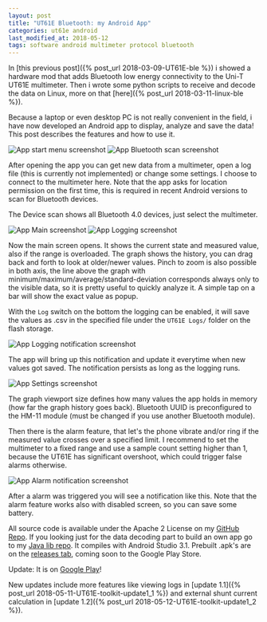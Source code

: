 ```yaml
---
layout: post
title: "UT61E Bluetooth: my Android App"
categories: ut61e android
last_modified_at: 2018-05-12
tags: software android multimeter protocol bluetooth
---
```

In [this previous post]({% post_url 2018-03-09-UT61E-ble %}) i showed a hardware mod that adds Bluetooth low energy connectivity to the Uni-T UT61E multimeter. Then i wrote some python scripts to receive and decode the data on Linux, more on that [here]({% post_url 2018-03-11-linux-ble %}). 

Because a laptop or even desktop PC is not really convenient in the field, i have now developed an Android app to display, analyze and save the data! This post describes the features and how to use it.

![App start menu screenshot](/assets/ut61e-android/start-menu.png)
![App Bluetooth scan screenshot](/assets/ut61e-android/ble-scan.png)

After opening the app you can get new data from a multimeter, open a log file (this is currently not implemented) or change some settings. I choose to connect to the multimeter here. Note that the app asks for location permission on the first time, this is required in recent Android versions to scan for Bluetooth devices.

The Device scan shows all Bluetooth 4.0 devices, just select the multimeter.

![App Main screenshot](/assets/ut61e-android/main.png)
![App Logging screenshot](/assets/ut61e-android/main-logging.png)

Now the main screen opens. It shows the current state and measured value, also if the range is overloaded. The graph shows the history, you can drag back and forth to look at older/newer values. Pinch to zoom is also possible in both axis, the line above the graph with minimum/maximum/average/standard-deviation corresponds always only to the visible data, so it is pretty useful to quickly analyze it. A simple tap on a bar will show the exact value as popup.

With the `Log` switch on the bottom the logging can be enabled, it will save the values as .csv in the specified file under the `UT61E Logs/` folder on the flash storage.

![App Logging notification screenshot](/assets/ut61e-android/logging-notification.png)

The app will bring up this notification and update it everytime when new values got saved. The notification persists as long as the logging runs.

![App Settings screenshot](/assets/ut61e-android/settings.png)

The graph viewport size defines how many values the app holds in memory (how far the graph history goes back). Bluetooth UUID is preconfigured to the HM-11 module (must be changed if you use another Bluetooth module). 

Then there is the alarm feature, that let's the phone vibrate and/or ring if the measured value crosses over a specified limit. I recommend to set the multimeter to a fixed range and use a sample count setting higher than 1, because the UT61E has significant overshoot, which could trigger false alarms otherwise.

![App Alarm notification screenshot](/assets/ut61e-android/alarm-notification.png)

After a alarm was triggered you will see a notification like this. Note that the alarm feature works also with disabled screen, so you can save some battery.


All source code is available under the Apache 2 License on my [GitHub Repo](https://github.com/Jakeler/UT61E-Toolkit). If you looking just for the data decoding part to build an own app go to my [Java lib repo](https://github.com/Jakeler/ut61e_decoder). It compiles with Android Studio 3.1. Prebuilt .apk's are on the [releases tab](https://github.com/Jakeler/UT61E-Toolkit/releases), coming soon to the Google Play Store.

Update: It is on [Google Play](https://play.google.com/store/apps/details?id=jk.ut61eTool)!

New updates include more features like viewing logs in [update 1.1]({% post_url 2018-05-11-UT61E-toolkit-update1_1 %}) and external shunt current calculation in [update 1.2]({% post_url 2018-05-12-UT61E-toolkit-update1_2 %}).
